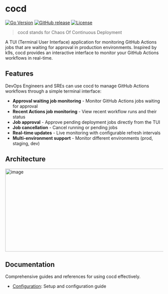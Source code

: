 # cocd

[![Go Version](https://img.shields.io/badge/go-1.24-000000?style=flat-square&logo=go&logoColor=white)](go.mod)
[![GitHub release](https://img.shields.io/github/v/release/younsl/box?style=flat-square&color=black&logo=github&logoColor=white&label=release)](https://github.com/younsl/box/releases?q=cocd)
[![License](https://img.shields.io/github/license/younsl/box?style=flat-square&color=black&logo=github&logoColor=white)](/LICENSE)

> cocd stands for Chaos Of Continuous Deployment

A TUI (Terminal User Interface) application for monitoring GitHub Actions jobs that are waiting for approval in production environments. Inspired by k9s, cocd provides an interactive interface to monitor your GitHub Actions workflows in real-time.

## Features

DevOps Engineers and SREs can use cocd to manage GitHub Actions workflows through a simple terminal interface:

- **Approval waiting job monitoring** - Monitor GitHub Actions jobs waiting for approval
- **Recent Actions job monitoring** - View recent workflow runs and their status
- **Job approval** - Approve pending deployment jobs directly from the TUI
- **Job cancellation** - Cancel running or pending jobs
- **Real-time updates** - Live monitoring with configurable refresh intervals
- **Multi-environment support** - Monitor different environments (prod, staging, dev)

## Architecture

<img width="676" height="265" alt="image" src="https://github.com/user-attachments/assets/003b6092-f25a-4672-b10d-0b7526cae163" />

## Documentation

Comprehensive guides and references for using cocd effectively.

- [Configuration](docs/configuration.md): Setup and configuration guide
